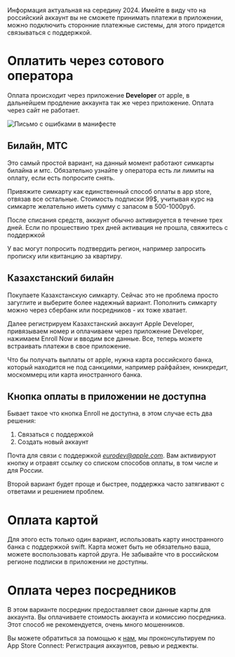 Информация актуальная на середину 2024. 
Имейте в виду что на российский аккаунт вы не сможете принимать платежи в приложении, можно подключить сторонние платежные системы, для этого придется связываться с поддержкой.

# Оплатить через сотового оператора

Оплата происходит через приложение **Developer** от apple, в дальнейшем продление аккаунта так же через приложение. Оплата через сайт не работает.

![Письмо с ошибками в манифесте](https://cdn.sparrowcode.io/tutorials/paying-apple-developer-account/app-developer.png)

## Билайн, МТС

Это самый простой вариант, на данный момент работают симкарты билайна и мтс. Обязательно узнайте у оператора есть ли лимиты на оплату, если есть попросите снять.

Привяжите симкарту как единственный способ оплаты в app store, отвязав все остальные. Стоимость подписки 99$, учитывая курс на симкарте желательно иметь сумму с запасом в 500-1000руб.

После списания средств, аккаунт обычно активируется в течение трех дней. Если по прошествию трех дней активация не прошла, свяжитесь с поддержкой

У вас могут попросить подтвердить регион, например запросить прописку или квитанцию за квартиру.

## Казахстанский билайн

Покупаете Казахстанскую симкарту. Сейчас это не проблема просто загуглите и выберите более надежный вариант. Пополнить симкарту можно через сбербанк или посредников - их тоже хватает.

Далее регистрируем Казахстанский аккаунт Apple Developer, привязываем номер и оплачиваем через приложение Developer, нажимаем Enroll Now и вводим все данные. Все, теперь можете встраивать платежи в свое приложение.

Что бы получать выплаты от apple, нужна карта российского банка, который находится не под санкциями, например райфайзен, юникредит, москоммерц или карта иностранного банка.

## Кнопка оплаты в приложении не доступна

Бывает такое что кнопка Enroll не доступна, в этом случае есть два решения:

1. Связаться с поддержкой
2. Создать новый аккаунт

Почта для связи с поддержкой *eurodev@apple.com*. Вам активируют кнопку и отравят ссылку со списком способов оплаты, в том числе и для России.

Второй вариант будет проще и быстрее, поддержка часто затягивают с ответами и решением проблем.

# Оплата картой

Для этого есть только один вариант, использовать карту иностранного банка с поддержкой swift. Карта может быть не обязательно ваша, можете воспользовать картой друга. Не забывайте что в российском регионе подписки в приложении не доступны.

# Оплата через посредников

В этом варианте посредник предоставляет свои данные карты для аккаунта. Вы оплачиваете стоимость аккаунта и комиссию посредника.
Этот способ не рекомендуется, очень много мошенников.

Вы можете обратиться за помощью к [нам](https://sparrowcode.io/ru/business/consultation), мы проконсультируем по App Store Connect: Регистрация аккаунтов, ревью и реджекты.